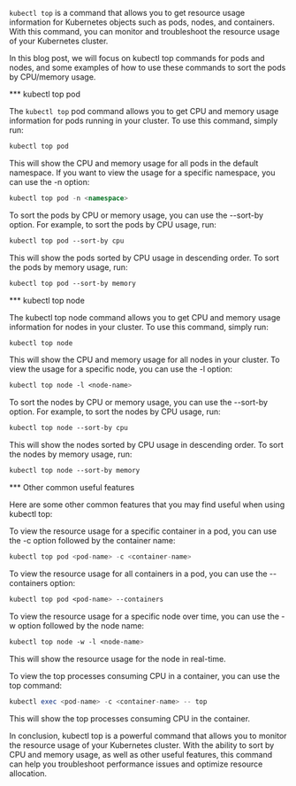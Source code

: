 `kubectl top` is a command that allows you to get resource usage information for Kubernetes objects such as pods, nodes, and containers. With this command, you can monitor and troubleshoot the resource usage of your Kubernetes cluster.

In this blog post, we will focus on kubectl top commands for pods and nodes, and some examples of how to use these commands to sort the pods by CPU/memory usage.

*** kubectl top pod

The `kubectl top` pod command allows you to get CPU and memory usage information for pods running in your cluster. To use this command, simply run:

``` cpp
kubectl top pod
```

This will show the CPU and memory usage for all pods in the default namespace. If you want to view the usage for a specific namespace, you can use the -n option:

``` cpp
kubectl top pod -n <namespace>
```


To sort the pods by CPU or memory usage, you can use the --sort-by option. For example, to sort the pods by CPU usage, run:

``` css
kubectl top pod --sort-by cpu

```

This will show the pods sorted by CPU usage in descending order. To sort the pods by memory usage, run:

``` css
kubectl top pod --sort-by memory
```


*** kubectl top node

The kubectl top node command allows you to get CPU and memory usage information for nodes in your cluster. To use this command, simply run:

``` css
kubectl top node
```

This will show the CPU and memory usage for all nodes in your cluster. To view the usage for a specific node, you can use the -l option:

``` css
kubectl top node -l <node-name>
```

To sort the nodes by CPU or memory usage, you can use the --sort-by option. For example, to sort the nodes by CPU usage, run:

``` css
kubectl top node --sort-by cpu
```

This will show the nodes sorted by CPU usage in descending order. To sort the nodes by memory usage, run:

``` css
kubectl top node --sort-by memory
```

*** Other common useful features

Here are some other common features that you may find useful when using kubectl top:

To view the resource usage for a specific container in a pod, you can use the -c option followed by the container name:

``` php
kubectl top pod <pod-name> -c <container-name>
```

To view the resource usage for all containers in a pod, you can use the --containers option:

``` css
kubectl top pod <pod-name> --containers
```

To view the resource usage for a specific node over time, you can use the -w option followed by the node name:

``` css
kubectl top node -w -l <node-name>
```

This will show the resource usage for the node in real-time.

To view the top processes consuming CPU in a container, you can use the top command:

``` php
kubectl exec <pod-name> -c <container-name> -- top
```

This will show the top processes consuming CPU in the container.

In conclusion, kubectl top is a powerful command that allows you to monitor the resource usage of your Kubernetes cluster. With the ability to sort by CPU and memory usage, as well as other useful features, this command can help you troubleshoot performance issues and optimize resource allocation.
